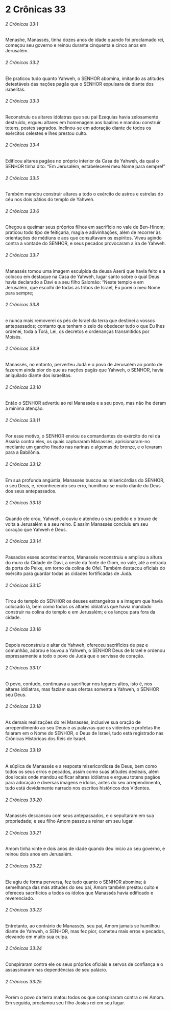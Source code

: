 # 2 Crônicas 33

###### 2 Crônicas 33:1

Menashe, Manassés, tinha dozes anos de idade quando foi proclamado rei, começou seu governo e reinou durante cinquenta e cinco anos em Jerusalém.

###### 2 Crônicas 33:2

Ele praticou tudo quanto Yahweh, o SENHOR abomina, imitando as atitudes detestáveis das nações pagãs que o SENHOR expulsara de diante dos israelitas.

###### 2 Crônicas 33:3

Reconstruiu os altares idólatras que seu pai Ezequias havia zelosamente destruído, ergueu altares em homenagem aos baalins e mandou construir totens, postes sagrados. Inclinou-se em adoração diante de todos os exércitos celestes e lhes prestou culto.

###### 2 Crônicas 33:4

Edificou altares pagãos no próprio interior da Casa de Yahweh, da qual o SENHOR tinha dito: “Em Jerusalém, estabelecerei meu Nome para sempre!”

###### 2 Crônicas 33:5

Também mandou construir altares a todo o exército de astros e estrelas do céu nos dois pátios do templo de Yahweh.

###### 2 Crônicas 33:6

Chegou a queimar seus próprios filhos em sacrifício no vale de Ben-Hinom; praticou todo tipo de feitiçaria, magia e adivinhações, além de recorrer às orientações de médiuns e aos que consultavam os espíritos. Viveu agindo contra a vontade do SENHOR, e seus pecados provocaram a ira de Yahweh.

###### 2 Crônicas 33:7

Manassés tomou uma imagem esculpida da deusa Aserá que havia feito e a colocou em destaque na Casa de Yahweh, lugar santo sobre o qual Deus havia declarado a Davi e a seu filho Salomão: “Neste templo e em Jerusalém, que escolhi de todas as tribos de Israel, Eu porei o meu Nome para sempre;

###### 2 Crônicas 33:8

e nunca mais removerei os pés de Israel da terra que destinei a vossos antepassados; contanto que tenham o zelo de obedecer tudo o que Eu lhes ordenei, toda a Torá, Lei, os decretos e ordenanças transmitidos por Moisés.

###### 2 Crônicas 33:9

Manassés, no entanto, perverteu Judá e o povo de Jerusalém ao ponto de fazerem ainda pior do que as nações pagãs que Yahweh, o SENHOR, havia aniquilado diante dos israelitas.

###### 2 Crônicas 33:10

Então o SENHOR advertiu ao rei Manassés e a seu povo, mas não lhe deram a mínima atenção.

###### 2 Crônicas 33:11

Por esse motivo, o SENHOR enviou os comandantes do exército do rei da Assíria contra eles, os quais capturaram Manassés, aprisionaram-no mediante um gancho fixado nas narinas e algemas de bronze, e o levaram para a Babilônia.

###### 2 Crônicas 33:12

Em sua profunda angústia, Manassés buscou as misericórdias do SENHOR, o seu Deus, e, reconhecendo seu erro, humilhou-se muito diante do Deus dos seus antepassados.

###### 2 Crônicas 33:13

Quando ele orou, Yahweh, o ouviu e atendeu o seu pedido e o trouxe de volta a Jerusalém e a seu reino. E assim Manassés concluiu em seu coração que Yahweh é Deus.

###### 2 Crônicas 33:14

Passados esses acontecimentos, Manassés reconstruiu e ampliou a altura do muro da Cidade de Davi, a oeste da fonte de Giom, no vale, até a entrada da porta do Peixe, em torno da colina de Ofel. Também destacou oficiais do exército para guardar todas as cidades fortificadas de Judá.

###### 2 Crônicas 33:15

Tirou do templo do SENHOR os deuses estrangeiros e a imagem que havia colocado lá, bem como todos os altares idólatras que havia mandado construir na colina do templo e em Jerusalém; e os lançou para fora da cidade.

###### 2 Crônicas 33:16

Depois reconstruiu o altar de Yahweh, ofereceu sacrifícios de paz e comunhão, adorou e louvou a Yahweh, o SENHOR Deus de Israel e ordenou expressamente a todo o povo de Judá que o servisse de coração.

###### 2 Crônicas 33:17

O povo, contudo, continuava a sacrificar nos lugares altos, isto é, nos altares idólatras, mas faziam suas ofertas somente a Yahweh, o SENHOR seu Deus.

###### 2 Crônicas 33:18

As demais realizações do rei Manassés, inclusive sua oração de arrependimento ao seu Deus e as palavras que os videntes e profetas lhe falaram em o Nome do SENHOR, o Deus de Israel, tudo está registrado nas Crônicas Históricas dos Reis de Israel.

###### 2 Crônicas 33:19

A súplica de Manassés e a resposta misericordiosa de Deus, bem como todos os seus erros e pecados, assim como suas atitudes desleais, além dos locais onde mandou edificar altares idólatras e ergueu totens pagãos para adoração e diversas imagens e ídolos, antes do seu arrependimento, tudo está devidamente narrado nos escritos históricos dos Videntes.

###### 2 Crônicas 33:20

Manassés descansou com seus antepassados, e o sepultaram em sua propriedade; e seu filho Amom passou a reinar em seu lugar.

###### 2 Crônicas 33:21

Amom tinha vinte e dois anos de idade quando deu início ao seu governo, e reinou dois anos em Jerusalém.

###### 2 Crônicas 33:22

Ele agiu de forma perversa, fez tudo quanto o SENHOR abomina; à semelhança das más atitudes do seu pai, Amom também prestou culto e ofereceu sacrifícios a todos os ídolos que Manassés havia edificado e reverenciado.

###### 2 Crônicas 33:23

Entretanto, ao contrário de Manassés, seu pai, Amom jamais se humilhou diante de Yahweh, o SENHOR, mas fez pior, cometeu mais erros e pecados, elevando em muito sua culpa.

###### 2 Crônicas 33:24

Conspiraram contra ele os seus próprios oficiais e servos de confiança e o assassinaram nas dependências de seu palácio.

###### 2 Crônicas 33:25

Porém o povo da terra matou todos os que conspiraram contra o rei Amom. Em seguida, proclamou seu filho Josias rei em seu lugar.

